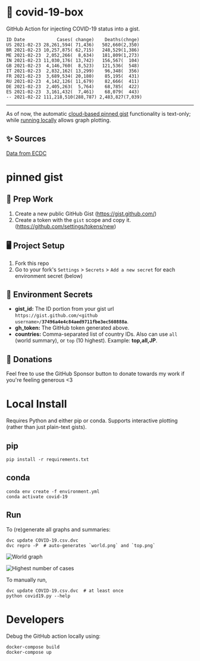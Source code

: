 # 🏥 covid-19-box

GitHub Action for injecting COVID-19 status into a gist.

```
ID Date            Cases( change)    Deaths(chnge)
US 2021-02-23 28,261,594( 71,436)   502,660(2,350)
BR 2021-02-23 10,257,875( 62,715)   248,529(1,386)
ME 2021-02-23  2,052,266(  8,634)   181,809(1,273)
IN 2021-02-23 11,030,176( 13,742)   156,567(  104)
GB 2021-02-23  4,146,760(  8,523)   121,536(  548)
IT 2021-02-23  2,832,162( 13,299)    96,348(  356)
FR 2021-02-23  3,689,534( 20,180)    85,195(  431)
RU 2021-02-23  4,142,126( 11,679)    82,666(  411)
DE 2021-02-23  2,405,263(  5,764)    68,785(  422)
ES 2021-02-23  3,161,432(  7,461)    68,079(  443)
-- 2021-02-22 111,218,510(288,787) 2,483,827(7,039)
```

---

As of now, the automatic [cloud-based pinned gist](#pinned-gist) functionality is text-only;
while [running locally](#local-install) allows graph plotting.

## ✨ Sources

[Data from ECDC](https://www.ecdc.europa.eu/en/publications-data/download-todays-data-geographic-distribution-covid-19-cases-worldwide)

# pinned gist

## 🎒 Prep Work
1. Create a new public GitHub Gist (https://gist.github.com/)
1. Create a token with the `gist` scope and copy it. (https://github.com/settings/tokens/new)

## 🖥 Project Setup
1. Fork this repo
1. Go to your fork's `Settings` > `Secrets` > `Add a new secret` for each environment secret (below)

## 🤫 Environment Secrets
- **gist_id:** The ID portion from your gist url `https://gist.github.com/<github username>/`**`37496a4e4c84aed9711fbe3ec560888a`**.
- **gh_token:** The GitHub token generated above.
- **countries:** Comma-separated list of country IDs. Also can use `all` (world summary), or `top` (10 highest). Example: **top,all,JP**.

## 💸 Donations

Feel free to use the GitHub Sponsor button to donate towards my work if you're feeling generous <3

# Local Install

Requires Python and either pip or conda. Supports interactive plotting (rather than just plain-text gists).

## pip

```
pip install -r requirements.txt
```

## conda

```
conda env create -f environment.yml
conda activate covid-19
```

## Run

To (re)generate all graphs and summaries:

```
dvc update COVID-19.csv.dvc
dvc repro -P  # auto-generates `world.png` and `top.png`
```

![World graph](world.png)

![Highest number of cases](top.png)

To manually run,

```
dvc update COVID-19.csv.dvc  # at least once
python covid19.py --help
```

# Developers

Debug the GitHub action locally using:

```
docker-compose build
docker-compose up
```
